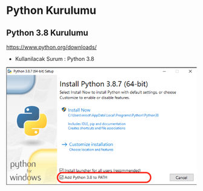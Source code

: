 # Python Kurulumu

## Python 3.8 Kurulumu

https://www.python.org/downloads/

* Kullanilacak Surum : Python 3.8

![](img/pythonpath.png)